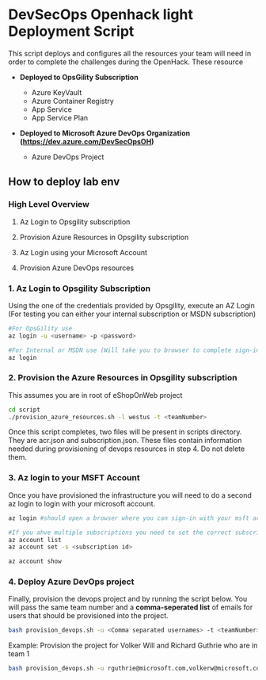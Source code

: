 # DevSecOps Openhack light Deployment Script

This script deploys and configures all the resources your team will need in order to complete the challenges during the OpenHack.  These resource

* **Deployed to OpsGility Subscription**
  * Azure KeyVault
  * Azure Container Registry
  * App Service
  * App Service Plan

* **Deployed to Microsoft Azure DevOps Organization (<https://dev.azure.com/DevSecOpsOH>)**
  * Azure DevOps Project

## How to deploy lab env

### High Level Overview

1. Az Login to Opsgility subscription

2. Provision Azure Resources in Opsgility subscription

3. Az Login using your Microsoft Account

4. Provision Azure DevOps resources

### 1. Az Login to Opsgility Subscription

Using the one of the credentials provided by Opsgility, execute an AZ Login (For testing you can either your internal subscription or MSDN subscription)

```bash
#For OpsGility use
az login -u <username> -p <password>

#For Internal or MSDN use (Will take you to browser to complete sign-in)
az login
```

### 2. Provision the Azure Resources in Opsgility subscription

This assumes you are in root of eShopOnWeb project

```bash
cd script
./provision_azure_resources.sh -l westus -t <teamNumber>
```

Once this script completes, two files will be present in scripts directory. They are acr.json and subscription.json.  These files contain information needed during provisioning of devops resources in step 4.  Do not delete them.

### 3. Az login to your MSFT Account

Once you have provisioned the infrastructure you will need to do a second az login to login with your microsoft account.

``` Bash
az login #should open a browser where you can sign-in with your msft account.

#If you ahve multiple subscriptions you need to set the correct subscription
az account list
az account set -s <subscription id>

az account show
```

### 4. Deploy Azure DevOps project

Finally, provision the devops project and by running the script below.  You will pass the same team number and a **comma-seperated list** of emails for users that should be provisioned into the project.

```bash
bash provision_devops.sh -u <Comma separated usernames> -t <teamNumber>
```

Example: Provision the project for Volker Will and Richard Guthrie who are in team 1

```bash
bash provision_devops.sh -u rguthrie@microsoft.com,volkerw@microsoft.com -t 1

```

